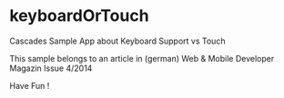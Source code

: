 keyboardOrTouch
===============

Cascades Sample App about Keyboard Support vs Touch

This sample belongs to an article in (german) Web & Mobile Developer Magazin
Issue 4/2014

Have Fun !